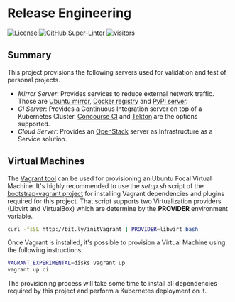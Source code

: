 # Release Engineering
[![License](https://img.shields.io/badge/License-Apache%202.0-blue.svg)](https://opensource.org/licenses/Apache-2.0)
[![GitHub Super-Linter](https://github.com/electrocucaracha/releng/workflows/Lint%20Code%20Base/badge.svg)](https://github.com/marketplace/actions/super-linter)
![visitors](https://visitor-badge.glitch.me/badge?page_id=electrocucaracha.releng)

## Summary

This project provisions the following servers used for validation and test of
personal projects.

* *Mirror Server*: Provides services to reduce external network traffic. Those
are [Ubuntu mirror][3], [Docker registry][4] and [PyPI server][5].
* *CI Server*: Provides a Continuous Integration server on top of a Kubernetes
Cluster. [Concourse CI][6] and [Tekton][7] are the options supported.
* *Cloud Server*: Provides an [OpenStack][8] server as Infrastructure as a
Service solution.

## Virtual Machines

The [Vagrant tool][1] can be used for provisioning an Ubuntu Focal
Virtual Machine. It's highly recommended to use the  *setup.sh* script
of the [bootstrap-vagrant project][2] for installing Vagrant
dependencies and plugins required for this project. That script
supports two Virtualization providers (Libvirt and VirtualBox) which
are determine by the **PROVIDER** environment variable.

```bash
curl -fsSL http://bit.ly/initVagrant | PROVIDER=libvirt bash
```

Once Vagrant is installed, it's possible to provision a Virtual
Machine using the following instructions:

```bash
VAGRANT_EXPERIMENTAL=disks vagrant up
vagrant up ci
```

The provisioning process will take some time to install all
dependencies required by this project and perform a Kubernetes
deployment on it.

[1]: https://www.vagrantup.com/
[2]: https://github.com/electrocucaracha/bootstrap-vagrant
[3]: http://apt-mirror.github.io/
[4]: https://docs.docker.com/registry/
[5]: https://www.devpi.net/
[6]: https://concourse-ci.org/
[7]: https://tekton.dev/
[8]: https://www.openstack.org/
